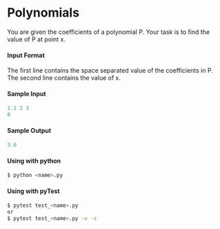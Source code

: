 # Polynomials
You are given the coefficients of a polynomial P. 
Your task is to find the value of P at point x.


#### Input Format
The first line contains the space separated value of the coefficients in P. 
The second line contains the value of x.

#### Sample Input
```python
1.1 2 3
0
```

#### Sample Output
```python
3.0
```

#### Using with python
```bash
$ python <name>.py
```

#### Using with pyTest
```bash
$ pytest test_<name>.py
or
$ pytest test_<name>.py -v -s
```
